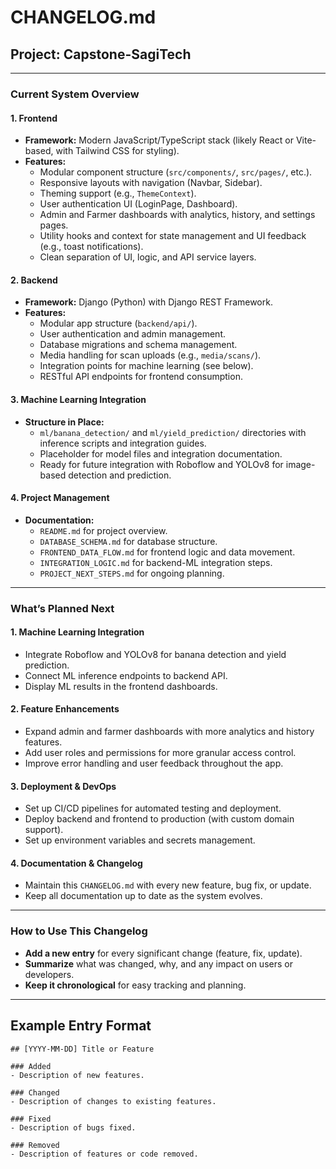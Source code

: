 # CHANGELOG.md

## Project: Capstone-SagiTech

---

### Current System Overview

#### 1. **Frontend**
- **Framework:** Modern JavaScript/TypeScript stack (likely React or Vite-based, with Tailwind CSS for styling).
- **Features:**
  - Modular component structure (`src/components/`, `src/pages/`, etc.).
  - Responsive layouts with navigation (Navbar, Sidebar).
  - Theming support (e.g., `ThemeContext`).
  - User authentication UI (LoginPage, Dashboard).
  - Admin and Farmer dashboards with analytics, history, and settings pages.
  - Utility hooks and context for state management and UI feedback (e.g., toast notifications).
  - Clean separation of UI, logic, and API service layers.

#### 2. **Backend**
- **Framework:** Django (Python) with Django REST Framework.
- **Features:**
  - Modular app structure (`backend/api/`).
  - User authentication and admin management.
  - Database migrations and schema management.
  - Media handling for scan uploads (e.g., `media/scans/`).
  - Integration points for machine learning (see below).
  - RESTful API endpoints for frontend consumption.

#### 3. **Machine Learning Integration**
- **Structure in Place:**
  - `ml/banana_detection/` and `ml/yield_prediction/` directories with inference scripts and integration guides.
  - Placeholder for model files and integration documentation.
  - Ready for future integration with Roboflow and YOLOv8 for image-based detection and prediction.

#### 4. **Project Management**
- **Documentation:**
  - `README.md` for project overview.
  - `DATABASE_SCHEMA.md` for database structure.
  - `FRONTEND_DATA_FLOW.md` for frontend logic and data movement.
  - `INTEGRATION_LOGIC.md` for backend-ML integration steps.
  - `PROJECT_NEXT_STEPS.md` for ongoing planning.

---

### What’s Planned Next

#### 1. **Machine Learning Integration**
- Integrate Roboflow and YOLOv8 for banana detection and yield prediction.
- Connect ML inference endpoints to backend API.
- Display ML results in the frontend dashboards.

#### 2. **Feature Enhancements**
- Expand admin and farmer dashboards with more analytics and history features.
- Add user roles and permissions for more granular access control.
- Improve error handling and user feedback throughout the app.

#### 3. **Deployment & DevOps**
- Set up CI/CD pipelines for automated testing and deployment.
- Deploy backend and frontend to production (with custom domain support).
- Set up environment variables and secrets management.

#### 4. **Documentation & Changelog**
- Maintain this `CHANGELOG.md` with every new feature, bug fix, or update.
- Keep all documentation up to date as the system evolves.

---

### How to Use This Changelog

- **Add a new entry** for every significant change (feature, fix, update).
- **Summarize** what was changed, why, and any impact on users or developers.
- **Keep it chronological** for easy tracking and planning.

---

## Example Entry Format

```
## [YYYY-MM-DD] Title or Feature

### Added
- Description of new features.

### Changed
- Description of changes to existing features.

### Fixed
- Description of bugs fixed.

### Removed
- Description of features or code removed.
``` 